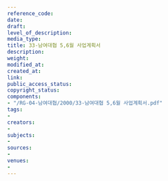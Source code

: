 ```yaml
---
reference_code: 
date: 
draft: 
level_of_description: 
media_type: 
title: 33-남여대협 5,6월 사업계획서
description: 
weight: 
modified_at: 
created_at: 
link: 
public_access_status: 
copyright_status: 
components:
- "/RG-04-남여대협/2000/33-남여대협 5,6월 사업계획서.pdf"
tags:
- 
creators:
- 
subjects:
- 
sources:
- 
venues:
- 
---
```

